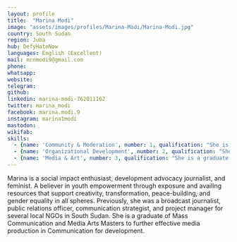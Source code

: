 ```yaml
---
layout: profile
title:  "Marina Modi"
image: "assets/images/profiles/Marina-Modi/Marina-Modi.jpg"
country: South Sudan
region: Juba
hub: DefyHateNow
languages: English (Excellent)
mail: mrnmodi9@gmail.com
phone: 
whatsapp: 
website: 
telegram: 
github: 
linkedin: marina-modi-762011162
twitter: marina_modi
facebook: marina.modi.9
instagram: marina1modi
mastodon: 
wikifab:
skills:
  - {name: 'Community & Moderation', number: 1, qualification: "She is also a coordinator with the ASKnet Project. with her skills in Community moderation, she leads a team of other coordinators and hubs in the co-creation of the ASKnet network of Hubs"}
  - {name: 'Organizational Development', number: 2, qualification: "She is the Managing Editor at 211 check, South Sudan and doubles as the Executive Director DefyHateNow"}
  - {name: 'Media & Art', number: 3, qualification: "She is a graduate of Mass Communication and Media Arts Masters to further effective media production in Communication for development."}
---
```

Marina is a social impact enthusiast, development advocacy journalist, and feminist. A believer in youth empowerment through exposure and availing resources that support creativity, transformation, peace-building, and gender equality in all spheres. Previously, she was a broadcast journalist, public relations officer, communication strategist, and project manager for several local NGOs in South Sudan. She is a graduate of Mass Communication and Media Arts Masters to further effective media production in Communication for development.
